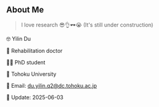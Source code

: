 ## About Me

> I love research 😎👌🕶️😭 (It's still under construction)

🤓 Yilin Du

🏥 Rehabilitation doctor

🧑‍🎓 PhD student

🏫 Tohoku University

📧 Email: du.yilin.q2@dc.tohoku.ac.jp

📅 Update: 2025-06-03